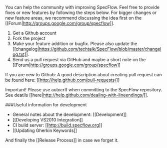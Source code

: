 You can help the community with improving SpecFlow. Feel free to provide fixes or new features by following the steps below. For bigger changes or new feature areas, we recommend discussing the idea first on the [[Forum|http://groups.google.com/group/specflow]].

1. Get a Github account
1. Fork the project
1. Make your feature addition or bugfix. Please also update the [[changelog|https://github.com/techtalk/SpecFlow/blob/master/changelog.txt]].
1. Send us a pull request via GitHub and maybe a short note on the [[Forum|http://groups.google.com/group/specflow]]

If you are new to Github: A good description about creating pull request can be found here: [[http://help.github.com/pull-requests/]]

Important! Please use autocrlf when committing to the SpecFlow repository. See deatils [[here|http://help.github.com/dealing-with-lineendings/]].

###Useful information for development

* General notes about the development: [[Development]]
* [[Developing VS2010 Integration]]
* CI build server: [[http://build.specflow.org]]
* [[Updating Gherkin Keywords]]

And finally the [[Release Process]] in case we forget it.
